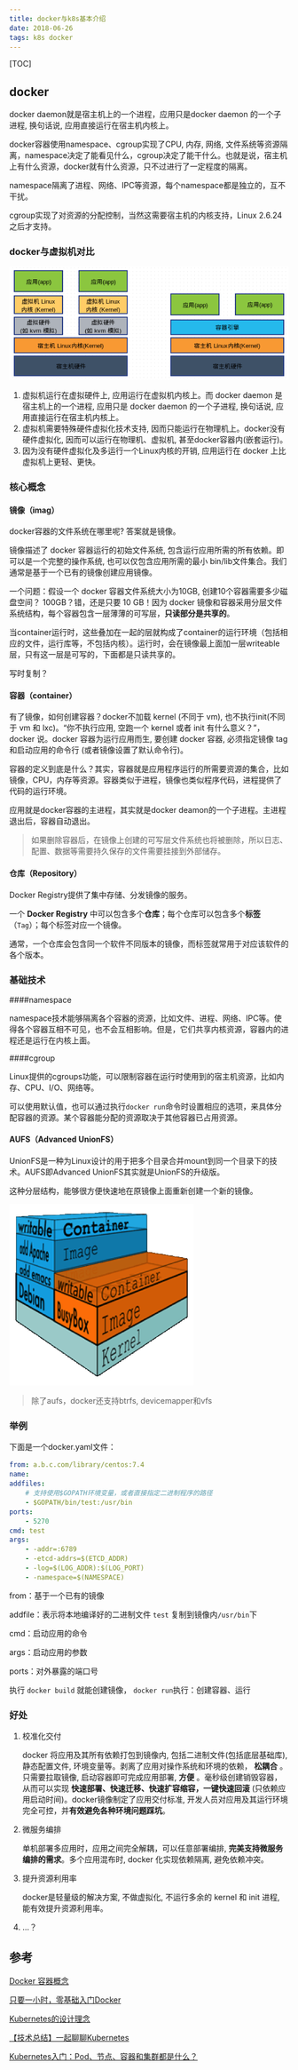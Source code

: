 ```yaml
---
title: docker与k8s基本介绍
date: 2018-06-26
tags: k8s docker
---
```


[TOC]

## docker

docker daemon就是宿主机上的一个进程，应用只是docker daemon 的一个子进程, 换句话说, 应用直接运行在宿主机内核上。

docker容器使用namespace、cgroup实现了CPU, 内存, 网络, 文件系统等资源隔离，namespace决定了能看见什么，cgroup决定了能干什么。也就是说，宿主机上有什么资源，docker就有什么资源，只不过进行了一定程度的隔离。

namespace隔离了进程、网络、IPC等资源，每个namespace都是独立的，互不干扰。

cgroup实现了对资源的分配控制，当然这需要宿主机的内核支持，Linux 2.6.24之后才支持。

### docker与虚拟机对比

![lark_01_vm_vs_docker](https://github.com/SinnerA/blog/blob/master/illustrations/docker_vs_vm.png)

1. 虚拟机运行在虚拟硬件上, 应用运行在虚拟机内核上。而 docker daemon 是宿主机上的一个进程, 应用只是 docker daemon 的一个子进程, 换句话说, 应用直接运行在宿主机内核上。
2. 虚拟机需要特殊硬件虚拟化技术支持, 因而只能运行在物理机上。docker没有硬件虚拟化, 因而可以运行在物理机、虚拟机, 甚至docker容器内(嵌套运行)。
3. 因为没有硬件虚拟化及多运行一个Linux内核的开销, 应用运行在 docker 上比虚拟机上更轻、更快。

### 核心概念

#### 镜像（imag）

docker容器的文件系统在哪里呢? 答案就是镜像。

镜像描述了 docker 容器运行的初始文件系统, 包含运行应用所需的所有依赖。即可以是一个完整的操作系统, 也可以仅包含应用所需的最小 bin/lib文件集合。我们通常是基于一个已有的镜像创建应用镜像。

一个问题：假设一个 docker 容器文件系统大小为10GB, 创建10个容器需要多少磁盘空间？ 100GB？错，还是只要 10 GB！因为 docker 镜像和容器采用分层文件系统结构，每个容器包含一层薄薄的可写层，**只读部分是共享的**。

当container运行时，这些叠加在一起的层就构成了container的运行环境（包括相应的文件，运行库等，不包括内核）。运行时，会在镜像最上面加一层writeable层，只有这一层是可写的，下面都是只读共享的。

写时复制？

#### 容器（container）

有了镜像，如何创建容器？docker不加载 kernel (不同于 vm), 也不执行init(不同于 vm 和 lxc)。“你不执行应用, 空跑一个 kernel 或者 init 有什么意义？”，docker 说。docker 容器为运行应用而生, 要创建 docker 容器, 必须指定镜像 tag 和启动应用的命令行 (或者镜像设置了默认命令行)。

容器的定义到底是什么？其实，容器就是应用程序运行的所需要资源的集合，比如镜像，CPU，内存等资源。容器类似于进程，镜像也类似程序代码，进程提供了代码的运行环境。

应用就是docker容器的主进程，其实就是docker deamon的一个子进程。主进程退出后，容器自动退出。

>  如果删除容器后，在镜像上创建的可写层文件系统也将被删除，所以日志、配置、数据等需要持久保存的文件需要挂接到外部储存。

#### 仓库（Repository）

Docker Registry提供了集中存储、分发镜像的服务。

一个 **Docker Registry** 中可以包含多个**仓库**；每个仓库可以包含多个**标签**（`Tag`）；每个标签对应一个镜像。

通常，一个仓库会包含同一个软件不同版本的镜像，而标签就常用于对应该软件的各个版本。

### 基础技术

####namespace

namespace技术能够隔离各个容器的资源，比如文件、进程、网络、IPC等。使得各个容器互相不可见，也不会互相影响。但是，它们共享内核资源，容器内的进程还是运行在内核上面。

####cgroup

Linux提供的cgroups功能，可以限制容器在运行时使用到的宿主机资源，比如内存、CPU、I/O、网络等。

可以使用默认值，也可以通过执行`docker run`命令时设置相应的选项，来具体分配容器的资源。某个容器能分配的资源取决于其他容器已占用资源。

#### AUFS（Advanced UnionFS）

UnionFS是一种为Linux设计的用于把多个目录合并mount到同一个目录下的技术。AUFS即Advanced UnionFS其实就是UnionFS的升级版。

这种分层结构，能够很方便快速地在原镜像上面重新创建一个新的镜像。

![](https://github.com/SinnerA/blog/blob/master/illustrations/docker_imag.png)

> 除了aufs，docker还支持btrfs, devicemapper和vfs

### 举例

下面是一个docker.yaml文件：

```yaml
from: a.b.c.com/library/centos:7.4
name: 
addfiles:
    # 支持使用$GOPATH环境变量，或者直接指定二进制程序的路径
    - $GOPATH/bin/test:/usr/bin
ports:
    - 5270
cmd: test
args:
    - -addr=:6789
    - -etcd-addrs=$(ETCD_ADDR)
    - -log=$(LOG_ADDR):$(LOG_PORT)
    - -namespace=$(NAMESPACE)

```

from：基于一个已有的镜像

addfile：表示将本地编译好的二进制文件 `test` 复制到镜像内`/usr/bin`下

cmd：启动应用的命令

args：启动应用的参数

ports：对外暴露的端口号

执行 `docker build` 就能创建镜像， `docker run`执行：创建容器、运行

### 好处

1. 校准化交付

   docker 将应用及其所有依赖打包到镜像内, 包括二进制文件(包括底层基础库), 静态配置文件, 环境变量等。剥离了应用对操作系统和环境的依赖， **松耦合** 。只需要拉取镜像, 启动容器即可完成应用部署, **方便** 。毫秒级创建销毁容器，从而可以实现 **快速部署、快速迁移、快速扩容缩容，一键快速回滚** (只依赖应用启动时间)。docker镜像制定了应用交付标准, 开发人员对应用及其运行环境完全可控，并**有效避免各种环境问题踩坑**。

2. 微服务编排

   单机部署多应用时，应用之间完全解耦，可以任意部署编排, **完美支持微服务编排的需求**。多个应用混布时, docker 化实现依赖隔离, 避免依赖冲突。

3. 提升资源利用率

   docker是轻量级的解决方案, 不做虚拟化, 不运行多余的 kernel 和 init 进程, 能有效提升资源利用率。

4. …？

## 参考

[Docker 容器概念](http://jm.taobao.org/2016/05/12/introduction-to-docker/)

[只要一小时，零基础入门Docker](https://zhuanlan.zhihu.com/p/23599229)

[Kubernetes的设计理念](https://jimmysong.io/kubernetes-handbook/concepts/concepts.html)

[【技术总结】一起聊聊Kubernetes](https://zhuanlan.zhihu.com/p/20612045)

[Kubernetes入门：Pod、节点、容器和集群都是什么？](https://zhuanlan.zhihu.com/p/32618563)
